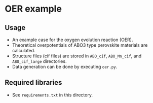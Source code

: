 # OER example
## Usage
* An example case for the oxygen evolution reaction (OER).
* Theoretical overpotentials of ABO3 type perovskite materials are calculated.
* Structure files (cif files) are stored in `ABO_cif`, `ABO_Mn_cif`, and `ABO_cif_large` directories.
* Data generation can be done by executing `oer.py`.

## Required libraries
* See `requirements.txt` in this directory.